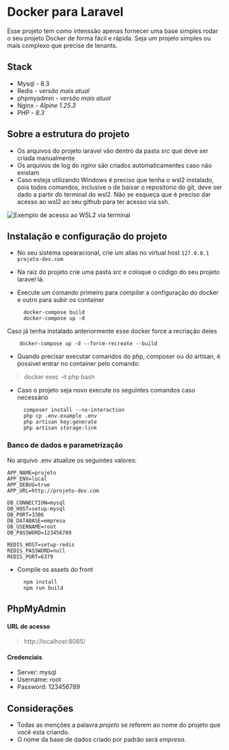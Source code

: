 # Docker para Laravel
Esse projeto tem como intenssão apenas fornecer uma base simples rodar o seu projeto Docker de forma fácil e rápida. Seja um projeto simples ou mais complexo que precise de tenants.

## Stack
- Mysql - 8.3
- Redis - *versão mais atual*
- phpmyadmin - *versão mais atual*
- Nginx - *Alpine 1.25.3*
- PHP - *8.3*

## Sobre a estrutura do projeto
 - Os arquivos do projeto laravel vão dentro da pasta *src* que deve ser criada manualmente
 - Os arquivos de log do *nginx* são criados automaticamentes caso não existam
 - Caso esteja utilizando Windows é preciso que tenha o wsl2 instalado, pois todos comandos, inclusive o de baixar o repositorio do git, deve ser dado a partir do terminal do wsl2. Não se esqueça que é preciso dar acesso ao wsl2 ao seu github para ter acesso via ssh.

![](https://res.cloudinary.com/practicaldev/image/fetch/s--GGfvhvCP--/c_limit%2Cf_auto%2Cfl_progressive%2Cq_auto%2Cw_880/https://dev-to-uploads.s3.amazonaws.com/i/vcnbdxv3mixnenq00vee.png "Exemplo de acesso ao WSL2 via terminal")

## Instalação e configuração do projeto
- No seu sistema opearacional, crie um alias no virtual host 
`127.0.0.1 projeto-dev.com`
- Na raiz do projeto crie uma pasta *src* e coloque o código do seu projeto laravel lá.
- Execute um comando primeiro para *compilar* a configuração do docker e outro para subir os container

        docker-compose build
        docker-compose up -d
Caso já tenha instalado anteriormente esse docker force a recriação deles


        docker-compose up -d --force-recreate --build
-  Quando precisar executar comandos do php, composer ou do artisan, é possivel entrar no container pelo comando:
>docker exec -it php bash
- Caso o projeto seja novo execute os seguintes comandos caso necessário

		composer install --no-interaction
        php cp .env.example .env
        php artisan key:generate
        php artisan storage:link

### Banco de dados e parametrização
No arquivo .env atualize os seguintes valores:



    APP_NAME=projeto
    APP_ENV=local
    APP_DEBUG=true
    APP_URL=http://projeto-dev.com
    
    DB_CONNECTION=mysql
    DB_HOST=setup-mysql
    DB_PORT=3306
    DB_DATABASE=empresa
    DB_USERNAME=root
    DB_PASSWORD=123456789
    
    REDIS_HOST=setup-redis
    REDIS_PASSWORD=null
    REDIS_PORT=6379

- Compile os assets do front

        npm install
        npm run build

## PhpMyAdmin
#### URL de acesso
>http://localhost:8085/
#### Credenciais
- Server: mysql
- Username: root
- Password: 123456789

## Considerações
- Todas as menções a palavra *projeto* se referem ao nome do projeto que você esta criando.
- O nome da base de dados criado por padrão será *empresa*.

